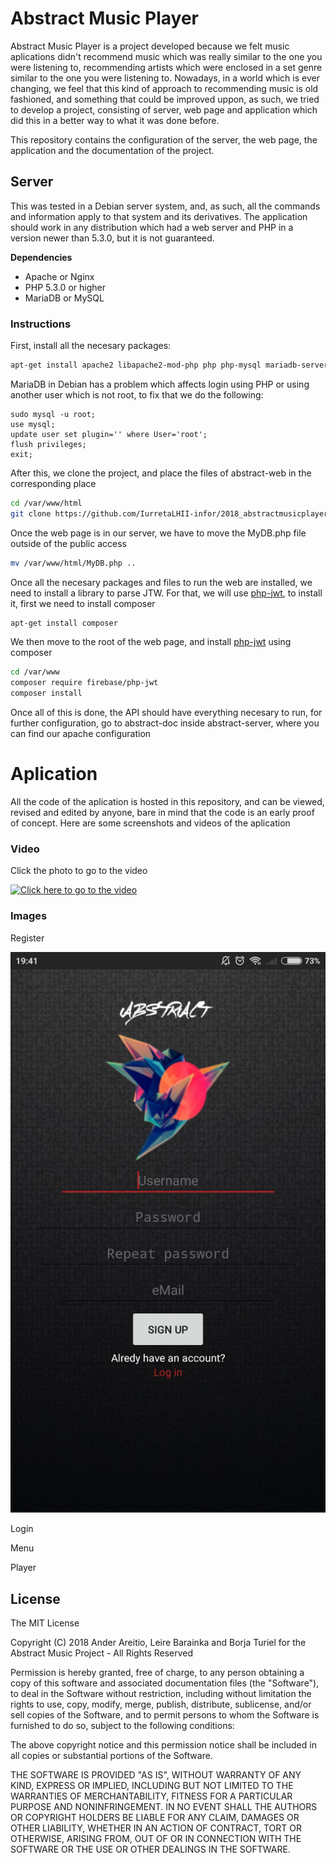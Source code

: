 # Abstract Music Player

Abstract Music Player is a project developed because we felt music aplications didn't recommend music which was really similar to the one you were listening to, recommending artists which were enclosed in a set genre similar to the one you were listening to. Nowadays, in a world which is ever changing, we feel that this kind of approach to recommending music is old fashioned, and something that could be improved uppon, as such, we tried to develop a project, consisting of server, web page and application which did this in a better way to what it was done before. 

This repository contains the configuration of the server, the web page, the application and the documentation of the project.

## Server

This was tested in a Debian server system, and, as such, all the commands and information apply to that system and its derivatives. The application should work in any distribution which had a web server and PHP in a version newer than 5.3.0, but it is not guaranteed.

**Dependencies**

* Apache or Nginx
* PHP 5.3.0 or higher
* MariaDB or MySQL

### Instructions

First, install all the necesary packages:

```bash
apt-get install apache2 libapache2-mod-php php php-mysql mariadb-server mariadb-client
```

MariaDB in Debian has a problem which affects login using PHP or using another user which is not root, to fix that we do the following:

```
sudo mysql -u root;
use mysql;
update user set plugin='' where User='root';
flush privileges;
exit;
```

After this, we clone the project, and place the files of abstract-web in the corresponding place

```bash
cd /var/www/html
git clone https://github.com/IurretaLHII-infor/2018_abstractmusicplayer.git
```

Once the web page is in our server, we have to move the MyDB.php file outside of the public access

```bash
mv /var/www/html/MyDB.php ..
```

Once all the necesary packages and files to run the web are installed, we need to install a library to parse JTW. For that, we will use [php-jwt](https://github.com/firebase/php-jwt), to install it, first we need to install composer

```bash
apt-get install composer
```

We then move to the root of the web page, and install [php-jwt](https://github.com/firebase/php-jwt) using composer

```bash
cd /var/www
composer require firebase/php-jwt 
composer install
```

Once all of this is done, the API should have everything necesary to run, for further configuration, go to abstract-doc inside abstract-server, where you can find our apache configuration

# Aplication

All the code of the aplication is hosted in this repository, and can be viewed, revised and edited by anyone, bare in mind that the code is an early proof of concept. Here are some screenshots and videos of the aplication

### Video

Click the photo to go to the video

[![Click here to go to the video](https://img.youtube.com/vi/VsHyZxDR2iM/0.jpg)](https://www.youtube.com/watch?v=VsHyZxDR2iM)

### Images

Register

![Register](https://github.com/IurretaLHII-infor/2018_abstractmusicplayer/blob/master/media/register.jpeg)

Login

Menu

Player

## License

The MIT License

Copyright (C) 2018 Ander Areitio, Leire Barainka and Borja Turiel for the Abstract Music Project - All Rights Reserved  

Permission is hereby granted, free of charge, to any person obtaining a copy
of this software and associated documentation files (the "Software"), to deal
in the Software without restriction, including without limitation the rights
to use, copy, modify, merge, publish, distribute, sublicense, and/or sell
copies of the Software, and to permit persons to whom the Software is
furnished to do so, subject to the following conditions:

The above copyright notice and this permission notice shall be included in
all copies or substantial portions of the Software.

THE SOFTWARE IS PROVIDED "AS IS", WITHOUT WARRANTY OF ANY KIND, EXPRESS OR
IMPLIED, INCLUDING BUT NOT LIMITED TO THE WARRANTIES OF MERCHANTABILITY,
FITNESS FOR A PARTICULAR PURPOSE AND NONINFRINGEMENT. IN NO EVENT SHALL THE
AUTHORS OR COPYRIGHT HOLDERS BE LIABLE FOR ANY CLAIM, DAMAGES OR OTHER
LIABILITY, WHETHER IN AN ACTION OF CONTRACT, TORT OR OTHERWISE, ARISING FROM,
OUT OF OR IN CONNECTION WITH THE SOFTWARE OR THE USE OR OTHER DEALINGS IN
THE SOFTWARE.


